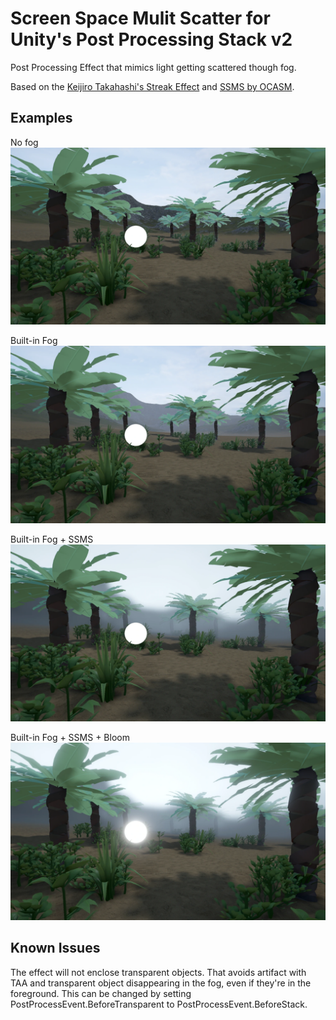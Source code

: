 # Screen Space Mulit Scatter for Unity's Post Processing Stack v2
Post Processing Effect that mimics light getting scattered though fog.

Based on the [Keijiro Takahashi's Streak Effect](https://github.com/keijiro/Kino) and [SSMS by OCASM](https://github.com/OCASM/SSMS).

Examples
-

No fog
![screenshot1](./ReadMe/NoFog.webp)

Built-in Fog
![screenshot2](./ReadMe/Fog.webp)

Built-in Fog + SSMS
![screenshot3](./ReadMe/FogSsms.webp)

Built-in Fog + SSMS + Bloom
![screenshot4](./ReadMe/FogSsmsBloom.webp)

Known Issues
-
The effect will not enclose transparent objects. That avoids artifact with TAA and transparent object disappearing in the fog, even if they're in the foreground. This can be changed by setting PostProcessEvent.BeforeTransparent to PostProcessEvent.BeforeStack. 
